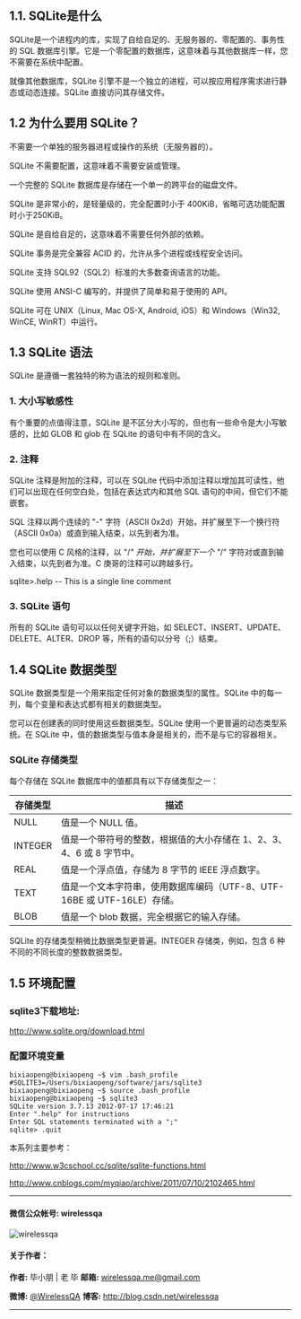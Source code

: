 ## 1.1. SQLite是什么
SQLite是一个进程内的库，实现了自给自足的、无服务器的、零配置的、事务性的 SQL 数据库引擎。它是一个零配置的数据库，这意味着与其他数据库一样，您不需要在系统中配置。

就像其他数据库，SQLite 引擎不是一个独立的进程，可以按应用程序需求进行静态或动态连接。SQLite 直接访问其存储文件。

## 1.2 为什么要用 SQLite？
不需要一个单独的服务器进程或操作的系统（无服务器的）。

SQLite 不需要配置，这意味着不需要安装或管理。

一个完整的 SQLite 数据库是存储在一个单一的跨平台的磁盘文件。

SQLite 是非常小的，是轻量级的，完全配置时小于 400KiB，省略可选功能配置时小于250KiB。

SQLite 是自给自足的，这意味着不需要任何外部的依赖。

SQLite 事务是完全兼容 ACID 的，允许从多个进程或线程安全访问。

SQLite 支持 SQL92（SQL2）标准的大多数查询语言的功能。

SQLite 使用 ANSI-C 编写的，并提供了简单和易于使用的 API。

SQLite 可在 UNIX（Linux, Mac OS-X, Android, iOS）和 Windows（Win32, WinCE, WinRT）中运行。

## 1.3 SQLite 语法

SQLite 是遵循一套独特的称为语法的规则和准则。

### 1. 大小写敏感性
有个重要的点值得注意，SQLite 是不区分大小写的，但也有一些命令是大小写敏感的，比如 GLOB 和 glob 在 SQLite 的语句中有不同的含义。

### 2. 注释
SQLite 注释是附加的注释，可以在 SQLite 代码中添加注释以增加其可读性，他们可以出现在任何空白处，包括在表达式内和其他 SQL 语句的中间，但它们不能嵌套。

SQL 注释以两个连续的 "-" 字符（ASCII 0x2d）开始，并扩展至下一个换行符（ASCII 0x0a）或直到输入结束，以先到者为准。

您也可以使用 C 风格的注释，以 "/*" 开始，并扩展至下一个 "*/" 字符对或直到输入结束，以先到者为准。C 庚哥的注释可以跨越多行。

sqlite&gt;.help -- This is a single line comment

### 3. SQLite 语句
所有的 SQLite 语句可以以任何关键字开始，如 SELECT、INSERT、UPDATE、DELETE、ALTER、DROP 等，所有的语句以分号（;）结束。



## 1.4 SQLite 数据类型

SQLite 数据类型是一个用来指定任何对象的数据类型的属性。SQLite 中的每一列，每个变量和表达式都有相关的数据类型。

您可以在创建表的同时使用这些数据类型。SQLite 使用一个更普遍的动态类型系统。在 SQLite 中，值的数据类型与值本身是相关的，而不是与它的容器相关。

### SQLite 存储类型
每个存储在 SQLite 数据库中的值都具有以下存储类型之一：

存储类型|	描述
----|----
NULL	|值是一个 NULL 值。
INTEGER	|值是一个带符号的整数，根据值的大小存储在 1、2、3、4、6 或 8 字节中。
REAL	|值是一个浮点值，存储为 8 字节的 IEEE 浮点数字。
TEXT	|值是一个文本字符串，使用数据库编码（UTF-8、UTF-16BE 或 UTF-16LE）存储。
BLOB	|值是一个 blob 数据，完全根据它的输入存储。

SQLite 的存储类型稍微比数据类型更普遍。INTEGER 存储类，例如，包含 6 种不同的不同长度的整数数据类型。



## 1.5 环境配置

### sqlite3下载地址:

http://www.sqlite.org/download.html

### 配置环境变量

```
bixiaopeng@bixiaopeng ~$ vim .bash_profile
#SQLITE3=/Users/bixiaopeng/software/jars/sqlite3
bixiaopeng@bixiaopeng ~$ source .bash_profile
bixiaopeng@bixiaopeng ~$ sqlite3
SQLite version 3.7.13 2012-07-17 17:46:21
Enter ".help" for instructions
Enter SQL statements terminated with a ";"
sqlite> .quit
```

本系列主要参考：

http://www.w3cschool.cc/sqlite/sqlite-functions.html

http://www.cnblogs.com/myqiao/archive/2011/07/10/2102465.html


----
####  微信公众帐号: wirelessqa 
![wirelessqa](https://github.com/bxiaopeng/wirelessqa/raw/master/img/qrcode_for_gh_fdde1fe2880a_258.jpg)

#### 关于作者：

**作者:** 毕小朋 | 老 毕  **邮箱:** <wirelessqa.me@gmail.com> 

**微博:** [@WirelessQA](http://www.weibo.com/wirelessqa) **博客:** <http://blog.csdn.net/wirelessqa>

----